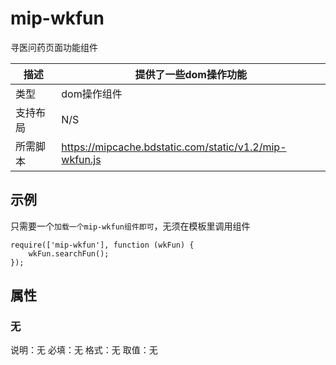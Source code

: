 # mip-wkfun

寻医问药页面功能组件

描述|提供了一些dom操作功能
----|----
类型|dom操作组件
支持布局| N/S
所需脚本|https://mipcache.bdstatic.com/static/v1.2/mip-wkfun.js

## 示例

只需要一个`加载一个mip-wkfun组件即可`，无须在模板里调用组件

```
require(['mip-wkfun'], function (wkFun) {
	wkFun.searchFun();
});
```

## 属性

### 无

说明：无
必填：无
格式：无
取值：无